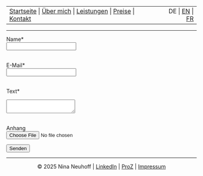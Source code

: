 <!-- Header -->
<table width="100%">
<tr>
<td align="left">
<a href="index.md">Startseite</a> |
<a href="about.md">Über mich</a> |
<a href="services.md">Leistungen</a> |
<a href="pricing.md">Preise</a> |
<a href="contact.md">Kontakt</a>
</td>
<td align="right">
DE | <a href="../en/index.md">EN</a> | <a href="../fr/index.md">FR</a>
</td>
</tr>
</table>
<hr>

<form action="https://formspree.io/f/mldwqbvj" method="POST">
  <label>Name*</label><br>
  <input type="text" name="name" required><br><br>

  <label>E-Mail*</label><br>
  <input type="email" name="_replyto" required><br><br>

  <label>Text*</label><br>
  <textarea name="message" required></textarea><br><br>

  <label>Anhang</label><br>
  <input type="file" name="file">


  <button type="submit">Senden</button>
</form>



<!-- Footer -->
<hr>
<p align="center">
&copy; 2025 Nina Neuhoff | <a href="http://www.linkedin.com/in/nina-neuhoff-32b162283">LinkedIn</a> | <a href="https://www.proz.com/translator/4180778">ProZ</a> | <a href="impressum.md">Impressum</a>
</p>

